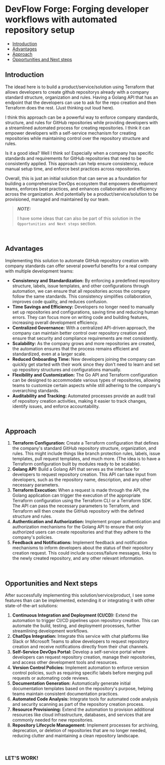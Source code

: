 # DevFlow Forge: Forging developer workflows with automated repository setup

- [Introduction](#introduction)
- [Advantages](#advantages)
- [Approach](#approach)
- [Opportunities and Next steps](#opportunities-and-next-steps)

## Introduction

The idead here is to build a product/service/solution using Terraform that allows developers to create github repositorys already with a company standard structure, organization and rules. Having a Golang API that has an endpoint that the developers can use to ask for the repo creation and then Terraform does the rest. (Just thinking out loud here).

I think this approach can be a powerful way to enforce company standards, structure, and rules for GitHub repositories while providing developers with a streamlined automated process for creating repositories. I think it can empower developers with a self-service mechanism for creating repositories while maintaining control over the repository structure and rules.

Is it a good idea? Well I think so! Especially when a company has specific standards and requirements for GitHub repositories that need to be consistently applied. This approach can help ensure consistency, reduce manual setup time, and enforce best practices across repositories.

Overall, this is just an initial solution that can serve as a foundation for building a comprehensive DevOps ecosystem that empowers development teams, enforces best practices, and enhances collaboration and efficiency across the organization. And potentially be a product/service/solution to be provisioned, managed and maintained by our team. 

> **_NOTE:_** 
> 
> I have some ideas that can also be part of this solution in the `Opportunities and Next steps` section.

<br />

## Advantages

Implementing this solution to automate GitHub repository creation with company standards can offer several powerful benefits for a real company with multiple development teams:

- **Consistency and Standardization:** By enforcing a predefined repository structure, labels, issue templates, and other configurations through automation, we can ensure that all repositories across the company follow the same standards. This consistency simplifies collaboration, improves code quality, and reduces confusion.
- **Time Savings and Efficiency:** Developers no longer need to manually set up repositories and configurations, saving time and reducing human errors. They can focus more on writing code and building features, increasing overall development efficiency.
- **Centralized Governance:** With a centralized API-driven approach, the company can maintain better control over repository creation and ensure that security and compliance requirements are met consistently.
- **Scalability:** As the company grows and more repositories are created, the automation ensures that the process remains efficient and standardized, even at a larger scale.
- **Reduced Onboarding Time:** New developers joining the company can quickly get started with their work since they don't need to learn and set up repository structures and configurations manually.
- **Flexibility and Customization:** The Go API and Terraform configuration can be designed to accommodate various types of repositories, allowing teams to customize certain aspects while still adhering to the company's overarching standards.
- **Auditability and Tracking:** Automated processes provide an audit trail of repository creation activities, making it easier to track changes, identify issues, and enforce accountability.

<br />

## Approach

1. **Terraform Configuration:** Create a Terraform configuration that defines the company's standard GitHub repository structure, organization, and rules. This might include things like branch protection rules, labels, issue templates, pull request templates, and much more. (The idea is to have a Terraform configuration built by modules ready to be scalable).
2. **Golang API:** Build a Golang API that serves as the interface for developers to request repository creation. This API can take input from developers, such as the repository name, description, and any other necessary parameters.
3. **Terraform Execution:** When a request is made through the API, the Golang application can trigger the execution of the appropriate Terraform configuration using the Terraform CLI or a Terraform SDK. The API can pass the necessary parameters to Terraform, and Terraform will then create the GitHub repository with the defined structure and rules.
4. **Authentication and Authorization:** Implement proper authentication and authorization mechanisms for the Golang API to ensure that only authorized users can create repositories and that they adhere to the company's policies.
5. **Feedback and Notifications:** Implement feedback and notification mechanisms to inform developers about the status of their repository creation request. This could include success/failure messages, links to the newly created repository, and any other relevant information.

<br />

## Opportunities and Next steps

After successfully implementing this solution/service/product, I see some features than can be implemented, extending it or integrating it with other state-of-the-art solutions:

1. **Continuous Integration and Deployment (CI/CD):** Extend the automation to trigger CI/CD pipelines upon repository creation. This can automate the build, testing, and deployment processes, further streamlining development workflows.
2. **ChatOps Integration:** Integrate this service with chat platforms like Slack or Microsoft Teams to allow developers to request repository creation and receive notifications directly from their chat channels.
3. **Self-Service DevOps Portal:** Develop a self-service portal where developers can request repository creation, manage their repositories, and access other development tools and resources.
4. **Version Control Policies:** Implement automation to enforce version control policies, such as requiring specific labels before merging pull requests or automating code reviews.
5. **Documentation Generation:** Automatically generate initial documentation templates based on the repository's purpose, helping teams maintain consistent documentation practices.
6. **Automated Code Analysis:** Integrate tools for automated code analysis and security scanning as part of the repository creation process.
7. **Resource Provisioning:** Extend the automation to provision additional resources like cloud infrastructure, databases, and services that are commonly needed for new repositories.
8. **Repository Lifecycle Management:** Implement processes for archiving, deprecation, or deletion of repositories that are no longer needed, reducing clutter and maintaining a clean repository landscape.

<br />

### **LET'S WORK!**
